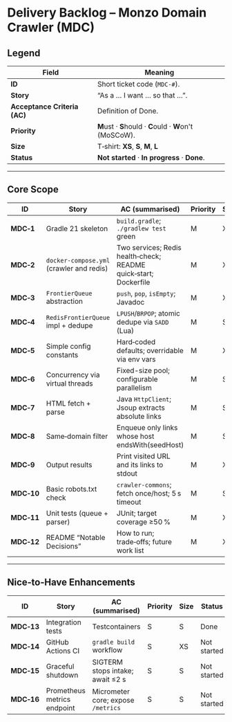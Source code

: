 # Delivery Backlog – **Monzo Domain Crawler (MDC)**

## Legend

| Field                        | Meaning                                                 |
| ---------------------------- | ------------------------------------------------------- |
| **ID**                       | Short ticket code (`MDC-#`).                            |
| **Story**                    | “As a … I want … so that …”.                            |
| **Acceptance Criteria (AC)** | Definition of Done.                                     |
| **Priority**                 | **M**ust · **S**hould · **C**ould · **W**on't (MoSCoW). |
| **Size**                     | T‑shirt: **XS**, **S**, **M**, **L**                           |
| **Status**                   | **Not started** · **In progress** · **Done**.           |

---

## Core Scope 

| ID         | Story                                    | AC (summarised)                                      | Priority | Size | Status      |
| ---------- | ---------------------------------------- | ---------------------------------------------------- | -------- | ---- | ----------- |
| **MDC‑1**  | Gradle 21 skeleton                       | `build.gradle`; `./gradlew test` green               | M        | XS   | Done |
| **MDC‑2**  | `docker‑compose.yml` (crawler and redis) | Two services; Redis health‑check; README quick‑start; Dockerfile | M        | XS   | Done |
| **MDC‑3**  | `FrontierQueue` abstraction              | `push`, `pop`, `isEmpty`; Javadoc                    | M        | XS   | Done |
| **MDC‑4**  | `RedisFrontierQueue` impl + dedupe       | `LPUSH`/`BRPOP`; atomic dedupe via `SADD` (Lua)      | M        | S    | Done |
| **MDC‑5**  | Simple config constants                  | Hard‑coded defaults; overridable via env vars        | M        | XS   | Done |
| **MDC‑6**  | Concurrency via virtual threads          | Fixed-size pool; configurable parallelism            | M        | S    | Done |
| **MDC‑7**  | HTML fetch + parse                       | Java `HttpClient`; Jsoup extracts absolute links     | M        | S    | Done |
| **MDC‑8**  | Same‑domain filter                       | Enqueue only links whose host endsWith(seedHost)     | M        | S   | Done |
| **MDC‑9**  | Output results                           | Print visited URL and its links to stdout            | M        | XS   | In progress |
| **MDC‑10** | Basic robots.txt check                   | `crawler-commons`; fetch once/host; 5 s timeout      | M        | S    | Not started |
| **MDC‑11** | Unit tests (queue + parser)              | JUnit; target coverage ≥50 %                         | M        | XS   | Not started |
| **MDC‑12** | README “Notable Decisions”               | How to run; trade‑offs; future work list             | M        | XS   | Not started |


---

## Nice‑to‑Have Enhancements

| ID         | Story                         | AC (summarised)                    | Priority | Size | Status      |
| ---------- | ----------------------------- | ---------------------------------- | -------- | ---- | ----------- |
| **MDC‑13** | Integration tests              |  Testcontainers           | S        | S   | Done |
| **MDC‑14** | GitHub Actions CI             | `gradle build` workflow            | S        | XS   | Not started |
| **MDC‑15** | Graceful shutdown             | SIGTERM stops intake; await ≤2 s   | S        | S    | Not started |
| **MDC‑16** | Prometheus metrics endpoint   | Micrometer core; expose `/metrics` | S        | S    | Not started |

